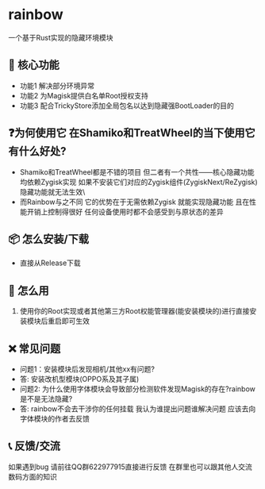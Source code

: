 # rainbow
一个基于Rust实现的隐藏环境模块

## 🌟 核心功能
- 功能1 解决部分环境异常
- 功能2 为Magisk提供白名单Root授权支持
- 功能3 配合TrickyStore添加全局包名以达到隐藏强BootLoader的目的

## ❓为何使用它 在Shamiko和TreatWheel的当下使用它有什么好处?
- Shamiko和TreatWheel都是不错的项目 但二者有一个共性——核心隐藏功能均依赖Zygisk实现 如果不安装它们对应的Zygisk组件(ZygiskNext/ReZygisk)隐藏功能就无法生效\
- 而Rainbow与之不同 它的优势在于无需依赖Zygisk 就能实现隐藏功能 且在性能开销上控制得很好 任何设备使用时都不会感受到与原状态的差异

## 📦 怎么安装/下载
- 直接从Release下载

## 🚀 怎么用
1. 使用你的Root实现或者其他第三方Root权能管理器(能安装模块的)进行直接安装模块后重启即可生效

## ❌ 常见问题
- 问题1：安装模块后发现相机/其他xx有问题?
- 答: 安装改机型模块(OPPO系及其子属)
- 问题2: 为什么使用字体模块会导致部分检测软件发现Magisk的存在?rainbow是不是无法隐藏?
- 答: rainbow不会去干涉你的任何挂载 我认为谁提出问题谁解决问题 应该去向字体模块的作者去反馈

## 📞 反馈/交流
如果遇到bug 请前往QQ群622977915直接进行反馈 在群里也可以跟其他人交流数码方面的知识
